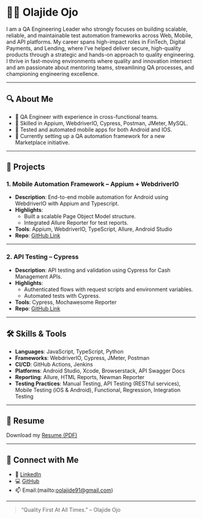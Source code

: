 # 👨‍💻 Olajide Ojo

I am a QA Engineering Leader who strongly focuses on building scalable, reliable, and maintainable test automation frameworks across Web, Mobile, and API platforms. My career spans high-impact roles in FinTech, Digital Payments, and Lending, where I’ve helped deliver secure, high-quality products through a strategic and hands-on approach to quality engineering. I thrive in fast-moving environments where quality and innovation intersect and am passionate about mentoring teams, streamlining QA processes, and championing engineering excellence.

---

## 🔍 About Me

- 💼 QA Engineer with experience in cross-functional teams.
- 🔧 Skilled in Appium, WebdriverIO, Cypress, Postman, JMeter, MySQL.
- 📱 Tested and automated mobile apps for both Android and IOS.
- 🚀 Currently setting up a QA automation framework for a new Marketplace initiative.

---

## 📂 Projects

### 1. **Mobile Automation Framework – Appium + WebdriverIO**
- **Description**: End-to-end mobile automation for Android using WebdriverIO with Appium and Typescript.
- **Highlights**:
  - Built a scalable Page Object Model structure.
  - Integrated Allure Reporter for test reports.
- **Tools**: Appium, WebdriverIO, TypeScript, Allure, Android Studio
- **Repo**: [GitHub Link](https://github.com/OlajideTechie/Webdriverio-Mobile-Automation)

---

### 2. **API Testing – Cypress**
- **Description**: API testing and validation using Cypress for Cash Management APIs.
- **Highlights**:
  - Authenticated flows with request scripts and environment variables.
  - Automated tests with Cypress.
- **Tools**: Cypress, Mochawesome Reporter
- **Repo**: [GitHub Link](https://github.com/OlajideTechie/cash-managment-api-test)

---

## 🛠️ Skills & Tools

- **Languages**: JavaScript, TypeScript, Python
- **Frameworks**: WebdriverIO, Cypress, JMeter, Postman
- **CI/CD**: GitHub Actions, Jenkins
- **Platforms**: Android Studio, Xcode, Browserstack, API Swagger Docs
- **Reporting**: Allure, HTML Reports, Newman Reporter
- **Testing Practices**: Manual Testing, API Testing (RESTful services), Mobile Testing (iOS & Android), Functional, Regression, Integration Testing

---

## 📄 Resume

Download my [Resume (PDF)](./Olajide_Ojo_QA_Engineer_Resume.pdf)

---

## 🔗 Connect with Me

- 🔗 [LinkedIn](https://www.linkedin.com/in/ojo-olajide/)
- 💻 [GitHub](https://github.com/OlajideTechie)
- 📫 Email:(mailto:oolajide91@gmail.com)

---

> “Quality First At All Times.” – Olajide Ojo
